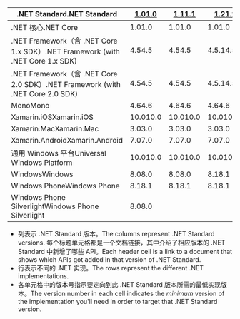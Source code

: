 | <span data-ttu-id="4b269-101">.NET Standard</span><span class="sxs-lookup"><span data-stu-id="4b269-101">.NET Standard</span></span>                             | <span data-ttu-id="4b269-102">[1.0]</span><span class="sxs-lookup"><span data-stu-id="4b269-102">[1.0]</span></span> | <span data-ttu-id="4b269-103">[1.1]</span><span class="sxs-lookup"><span data-stu-id="4b269-103">[1.1]</span></span>  | <span data-ttu-id="4b269-104">[1.2]</span><span class="sxs-lookup"><span data-stu-id="4b269-104">[1.2]</span></span> | <span data-ttu-id="4b269-105">[1.3]</span><span class="sxs-lookup"><span data-stu-id="4b269-105">[1.3]</span></span> | <span data-ttu-id="4b269-106">[1.4]</span><span class="sxs-lookup"><span data-stu-id="4b269-106">[1.4]</span></span> | <span data-ttu-id="4b269-107">[1.5]</span><span class="sxs-lookup"><span data-stu-id="4b269-107">[1.5]</span></span>      | <span data-ttu-id="4b269-108">[1.6]</span><span class="sxs-lookup"><span data-stu-id="4b269-108">[1.6]</span></span>      | <span data-ttu-id="4b269-109">[2.0]</span><span class="sxs-lookup"><span data-stu-id="4b269-109">[2.0]</span></span>      |
|-------------------------------------------|-------|--------|-------|-------|-------|------------|------------|------------|
| <span data-ttu-id="4b269-110">.NET 核心</span><span class="sxs-lookup"><span data-stu-id="4b269-110">.NET Core</span></span>                                 | <span data-ttu-id="4b269-111">1.0</span><span class="sxs-lookup"><span data-stu-id="4b269-111">1.0</span></span>   | <span data-ttu-id="4b269-112">1.0</span><span class="sxs-lookup"><span data-stu-id="4b269-112">1.0</span></span>    | <span data-ttu-id="4b269-113">1.0</span><span class="sxs-lookup"><span data-stu-id="4b269-113">1.0</span></span>   | <span data-ttu-id="4b269-114">1.0</span><span class="sxs-lookup"><span data-stu-id="4b269-114">1.0</span></span>   | <span data-ttu-id="4b269-115">1.0</span><span class="sxs-lookup"><span data-stu-id="4b269-115">1.0</span></span>   | <span data-ttu-id="4b269-116">1.0</span><span class="sxs-lookup"><span data-stu-id="4b269-116">1.0</span></span>        | <span data-ttu-id="4b269-117">1.0</span><span class="sxs-lookup"><span data-stu-id="4b269-117">1.0</span></span>        | <span data-ttu-id="4b269-118">2.0</span><span class="sxs-lookup"><span data-stu-id="4b269-118">2.0</span></span>        |
| <span data-ttu-id="4b269-119">.NET Framework（含 .NET Core 1.x SDK）</span><span class="sxs-lookup"><span data-stu-id="4b269-119">.NET Framework (with .NET Core 1.x SDK)</span></span>   | <span data-ttu-id="4b269-120">4.5</span><span class="sxs-lookup"><span data-stu-id="4b269-120">4.5</span></span>   | <span data-ttu-id="4b269-121">4.5</span><span class="sxs-lookup"><span data-stu-id="4b269-121">4.5</span></span>    | <span data-ttu-id="4b269-122">4.5.1</span><span class="sxs-lookup"><span data-stu-id="4b269-122">4.5.1</span></span> | <span data-ttu-id="4b269-123">4.6</span><span class="sxs-lookup"><span data-stu-id="4b269-123">4.6</span></span>   | <span data-ttu-id="4b269-124">4.6.1</span><span class="sxs-lookup"><span data-stu-id="4b269-124">4.6.1</span></span> | <span data-ttu-id="4b269-125">4.6.2</span><span class="sxs-lookup"><span data-stu-id="4b269-125">4.6.2</span></span>      |            |            |
| <span data-ttu-id="4b269-126">.NET Framework（含 .NET Core 2.0 SDK）</span><span class="sxs-lookup"><span data-stu-id="4b269-126">.NET Framework (with .NET Core 2.0 SDK)</span></span>   | <span data-ttu-id="4b269-127">4.5</span><span class="sxs-lookup"><span data-stu-id="4b269-127">4.5</span></span>   | <span data-ttu-id="4b269-128">4.5</span><span class="sxs-lookup"><span data-stu-id="4b269-128">4.5</span></span>    | <span data-ttu-id="4b269-129">4.5.1</span><span class="sxs-lookup"><span data-stu-id="4b269-129">4.5.1</span></span> | <span data-ttu-id="4b269-130">4.6</span><span class="sxs-lookup"><span data-stu-id="4b269-130">4.6</span></span>   | <span data-ttu-id="4b269-131">4.6.1</span><span class="sxs-lookup"><span data-stu-id="4b269-131">4.6.1</span></span> | <span data-ttu-id="4b269-132">4.6.1</span><span class="sxs-lookup"><span data-stu-id="4b269-132">4.6.1</span></span>      | <span data-ttu-id="4b269-133">4.6.1</span><span class="sxs-lookup"><span data-stu-id="4b269-133">4.6.1</span></span>      | <span data-ttu-id="4b269-134">4.6.1</span><span class="sxs-lookup"><span data-stu-id="4b269-134">4.6.1</span></span>      |
| <span data-ttu-id="4b269-135">Mono</span><span class="sxs-lookup"><span data-stu-id="4b269-135">Mono</span></span>                                      | <span data-ttu-id="4b269-136">4.6</span><span class="sxs-lookup"><span data-stu-id="4b269-136">4.6</span></span>   | <span data-ttu-id="4b269-137">4.6</span><span class="sxs-lookup"><span data-stu-id="4b269-137">4.6</span></span>    | <span data-ttu-id="4b269-138">4.6</span><span class="sxs-lookup"><span data-stu-id="4b269-138">4.6</span></span>   | <span data-ttu-id="4b269-139">4.6</span><span class="sxs-lookup"><span data-stu-id="4b269-139">4.6</span></span>   | <span data-ttu-id="4b269-140">4.6</span><span class="sxs-lookup"><span data-stu-id="4b269-140">4.6</span></span>   | <span data-ttu-id="4b269-141">4.6</span><span class="sxs-lookup"><span data-stu-id="4b269-141">4.6</span></span>        | <span data-ttu-id="4b269-142">4.6</span><span class="sxs-lookup"><span data-stu-id="4b269-142">4.6</span></span>        | <span data-ttu-id="4b269-143">5.4</span><span class="sxs-lookup"><span data-stu-id="4b269-143">5.4</span></span>        |
| <span data-ttu-id="4b269-144">Xamarin.iOS</span><span class="sxs-lookup"><span data-stu-id="4b269-144">Xamarin.iOS</span></span>                               | <span data-ttu-id="4b269-145">10.0</span><span class="sxs-lookup"><span data-stu-id="4b269-145">10.0</span></span>  | <span data-ttu-id="4b269-146">10.0</span><span class="sxs-lookup"><span data-stu-id="4b269-146">10.0</span></span>   | <span data-ttu-id="4b269-147">10.0</span><span class="sxs-lookup"><span data-stu-id="4b269-147">10.0</span></span>  | <span data-ttu-id="4b269-148">10.0</span><span class="sxs-lookup"><span data-stu-id="4b269-148">10.0</span></span>  | <span data-ttu-id="4b269-149">10.0</span><span class="sxs-lookup"><span data-stu-id="4b269-149">10.0</span></span>  | <span data-ttu-id="4b269-150">10.0</span><span class="sxs-lookup"><span data-stu-id="4b269-150">10.0</span></span>       | <span data-ttu-id="4b269-151">10.0</span><span class="sxs-lookup"><span data-stu-id="4b269-151">10.0</span></span>       | <span data-ttu-id="4b269-152">10.14</span><span class="sxs-lookup"><span data-stu-id="4b269-152">10.14</span></span>      |
| <span data-ttu-id="4b269-153">Xamarin.Mac</span><span class="sxs-lookup"><span data-stu-id="4b269-153">Xamarin.Mac</span></span>                               | <span data-ttu-id="4b269-154">3.0</span><span class="sxs-lookup"><span data-stu-id="4b269-154">3.0</span></span>   | <span data-ttu-id="4b269-155">3.0</span><span class="sxs-lookup"><span data-stu-id="4b269-155">3.0</span></span>    | <span data-ttu-id="4b269-156">3.0</span><span class="sxs-lookup"><span data-stu-id="4b269-156">3.0</span></span>   | <span data-ttu-id="4b269-157">3.0</span><span class="sxs-lookup"><span data-stu-id="4b269-157">3.0</span></span>   | <span data-ttu-id="4b269-158">3.0</span><span class="sxs-lookup"><span data-stu-id="4b269-158">3.0</span></span>   | <span data-ttu-id="4b269-159">3.0</span><span class="sxs-lookup"><span data-stu-id="4b269-159">3.0</span></span>        | <span data-ttu-id="4b269-160">3.0</span><span class="sxs-lookup"><span data-stu-id="4b269-160">3.0</span></span>        | <span data-ttu-id="4b269-161">3.8</span><span class="sxs-lookup"><span data-stu-id="4b269-161">3.8</span></span>        |
| <span data-ttu-id="4b269-162">Xamarin.Android</span><span class="sxs-lookup"><span data-stu-id="4b269-162">Xamarin.Android</span></span>                           | <span data-ttu-id="4b269-163">7.0</span><span class="sxs-lookup"><span data-stu-id="4b269-163">7.0</span></span>   | <span data-ttu-id="4b269-164">7.0</span><span class="sxs-lookup"><span data-stu-id="4b269-164">7.0</span></span>    | <span data-ttu-id="4b269-165">7.0</span><span class="sxs-lookup"><span data-stu-id="4b269-165">7.0</span></span>   | <span data-ttu-id="4b269-166">7.0</span><span class="sxs-lookup"><span data-stu-id="4b269-166">7.0</span></span>   | <span data-ttu-id="4b269-167">7.0</span><span class="sxs-lookup"><span data-stu-id="4b269-167">7.0</span></span>   | <span data-ttu-id="4b269-168">7.0</span><span class="sxs-lookup"><span data-stu-id="4b269-168">7.0</span></span>        | <span data-ttu-id="4b269-169">7.0</span><span class="sxs-lookup"><span data-stu-id="4b269-169">7.0</span></span>        | <span data-ttu-id="4b269-170">8.0</span><span class="sxs-lookup"><span data-stu-id="4b269-170">8.0</span></span>        |
| <span data-ttu-id="4b269-171">通用 Windows 平台</span><span class="sxs-lookup"><span data-stu-id="4b269-171">Universal Windows Platform</span></span>                | <span data-ttu-id="4b269-172">10.0</span><span class="sxs-lookup"><span data-stu-id="4b269-172">10.0</span></span>  | <span data-ttu-id="4b269-173">10.0</span><span class="sxs-lookup"><span data-stu-id="4b269-173">10.0</span></span>   | <span data-ttu-id="4b269-174">10.0</span><span class="sxs-lookup"><span data-stu-id="4b269-174">10.0</span></span>  | <span data-ttu-id="4b269-175">10.0</span><span class="sxs-lookup"><span data-stu-id="4b269-175">10.0</span></span>  | <span data-ttu-id="4b269-176">10.0</span><span class="sxs-lookup"><span data-stu-id="4b269-176">10.0</span></span>  | <span data-ttu-id="4b269-177">10.0.16299</span><span class="sxs-lookup"><span data-stu-id="4b269-177">10.0.16299</span></span> | <span data-ttu-id="4b269-178">10.0.16299</span><span class="sxs-lookup"><span data-stu-id="4b269-178">10.0.16299</span></span> | <span data-ttu-id="4b269-179">10.0.16299</span><span class="sxs-lookup"><span data-stu-id="4b269-179">10.0.16299</span></span> |
| <span data-ttu-id="4b269-180">Windows</span><span class="sxs-lookup"><span data-stu-id="4b269-180">Windows</span></span>                                   | <span data-ttu-id="4b269-181">8.0</span><span class="sxs-lookup"><span data-stu-id="4b269-181">8.0</span></span>   | <span data-ttu-id="4b269-182">8.0</span><span class="sxs-lookup"><span data-stu-id="4b269-182">8.0</span></span>    | <span data-ttu-id="4b269-183">8.1</span><span class="sxs-lookup"><span data-stu-id="4b269-183">8.1</span></span>   |       |       |            |            |            |
| <span data-ttu-id="4b269-184">Windows Phone</span><span class="sxs-lookup"><span data-stu-id="4b269-184">Windows Phone</span></span>                             | <span data-ttu-id="4b269-185">8.1</span><span class="sxs-lookup"><span data-stu-id="4b269-185">8.1</span></span>   | <span data-ttu-id="4b269-186">8.1</span><span class="sxs-lookup"><span data-stu-id="4b269-186">8.1</span></span>    | <span data-ttu-id="4b269-187">8.1</span><span class="sxs-lookup"><span data-stu-id="4b269-187">8.1</span></span>   |       |       |            |            |            |
| <span data-ttu-id="4b269-188">Windows Phone Silverlight</span><span class="sxs-lookup"><span data-stu-id="4b269-188">Windows Phone Silverlight</span></span>                 | <span data-ttu-id="4b269-189">8.0</span><span class="sxs-lookup"><span data-stu-id="4b269-189">8.0</span></span>   |        |       |       |       |            |            |            |

- <span data-ttu-id="4b269-190">列表示 .NET Standard 版本。</span><span class="sxs-lookup"><span data-stu-id="4b269-190">The columns represent .NET Standard versions.</span></span> <span data-ttu-id="4b269-191">每个标题单元格都是一个文档链接，其中介绍了相应版本的 .NET Standard 中新增了哪些 API。</span><span class="sxs-lookup"><span data-stu-id="4b269-191">Each header cell is a link to a document that shows which APIs got added in that version of .NET Standard.</span></span>
- <span data-ttu-id="4b269-192">行表示不同的 .NET 实现。</span><span class="sxs-lookup"><span data-stu-id="4b269-192">The rows represent the different .NET implementations.</span></span>
- <span data-ttu-id="4b269-193">各单元格中的版本号指示要定向到此 .NET Standard 版本所需的最低实现版本。</span><span class="sxs-lookup"><span data-stu-id="4b269-193">The version number in each cell indicates the *minimum* version of the implementation you'll need in order to target that .NET Standard version.</span></span>

[1.0]: https://github.com/dotnet/standard/blob/master/docs/versions/netstandard1.0.md
[1.1]: https://github.com/dotnet/standard/blob/master/docs/versions/netstandard1.1.md
[1.2]: https://github.com/dotnet/standard/blob/master/docs/versions/netstandard1.2.md
[1.3]: https://github.com/dotnet/standard/blob/master/docs/versions/netstandard1.3.md
[1.4]: https://github.com/dotnet/standard/blob/master/docs/versions/netstandard1.4.md
[1.5]: https://github.com/dotnet/standard/blob/master/docs/versions/netstandard1.5.md
[1.6]: https://github.com/dotnet/standard/blob/master/docs/versions/netstandard1.6.md
[2.0]: https://github.com/dotnet/standard/blob/master/docs/versions/netstandard2.0.md
